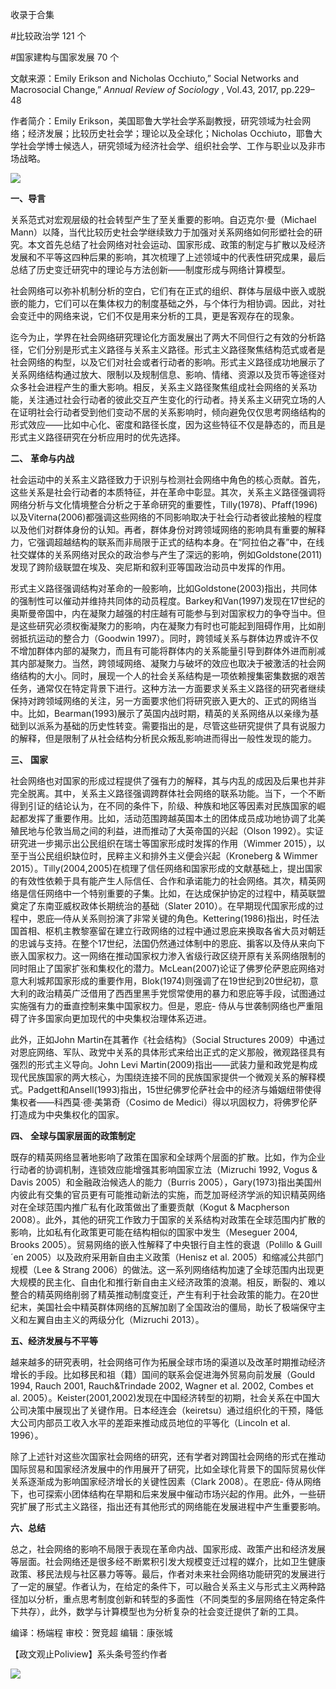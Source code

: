 

收录于合集

#比较政治学 121 个

#国家建构与国家发展 70 个

文献来源：Emily Erikson and Nicholas Occhiuto,” Social Networks and Macrosocial
Change,” _Annual Review of Sociology_ , Vol.43, 2017, pp.229–48

  

作者简介：Emily Erikson，美国耶鲁大学社会学系副教授，研究领域为社会网络；经济发展；比较历史社会学；理论以及全球化；Nicholas
Occhiuto，耶鲁大学社会学博士候选人，研究领域为经济社会学、组织社会学、工作与职业以及非市场战略。

  

![](/images/333/2.jpeg)

  

  
  

  

  

  

 **一、导言**  

  

关系范式对宏观层级的社会转型产生了至关重要的影响。自迈克尔·曼（Michael
Mann）以降，当代比较历史社会学继续致力于加强对关系网络如何形塑社会的研究。本文首先总结了社会网络对社会运动、国家形成、政策的制定与扩散以及经济发展和不平等这四种后果的影响，其次梳理了上述领域中的代表性研究成果，最后总结了历史变迁研究中的理论与方法创新——制度形成与网络计算模型。

  

社会网络可以弥补机制分析的空白，它们有在正式的组织、群体与层级中嵌入或脱嵌的能力，它们可以在集体权力的制度基础之外，与个体行为相协调。因此，对社会变迁中的网络来说，它们不仅是用来分析的工具，更是客观存在的现象。

  

迄今为止，学界在社会网络研究理论化方面发展出了两大不同但行之有效的分析路径，它们分别是形式主义路径与关系主义路径。形式主义路径聚焦结构范式或者是社会网络的构型，以及它们对社会或者行动者的影响。形式主义路径成功地展示了关系网络结构通过放大、限制以及规制信息、影响、情绪、资源以及货币等途径对众多社会进程产生的重大影响。相反，关系主义路径聚焦组成社会网络的关系功能，关注通过社会行动者的彼此交互产生变化的行动者。持关系主义研究立场的人在证明社会行动者受到他们变动不居的关系影响时，倾向避免仅仅思考网络结构的形式效应——比如中心化、密度和路径长度，因为这些特征不仅是静态的，而且是形式主义路径研究在分析应用时的优先选择。

  

  

 **二、** **革命与内战**

  

社会运动中的关系主义路径致力于识别与检测社会网络中角色的核心贡献。首先，这些关系是社会行动者的本质特征，并在革命中彰显。其次，关系主义路径强调将网络分析与文化情境整合分析之于革命研究的重要性，Tilly(1978)、Pfaff(1996)以及Viterna(2006)都强调这些网络的不同影响取决于社会行动者彼此接触的程度以及他们对群体身份的认知。再者，群体身份对跨领域网络的影响具有重要的解释力，它强调超越结构的联系而非局限于正式的结构本身。在“阿拉伯之春”中，在线社交媒体的关系网络对民众的政治参与产生了深远的影响，例如Goldstone(2011)发现了跨阶级联盟在埃及、突尼斯和叙利亚等国政治动员中发挥的作用。

  

形式主义路径强调结构对革命的一般影响，比如Goldstone(2003)指出，共同体的强制性可以催动并维持共同体的动员程度。Barkey和Van(1997)发现在17世纪的奥斯曼帝国中，内在凝聚力越强的村庄越有可能参与到对国家权力的争夺当中。但是这些研究必须权衡凝聚力的影响，内在凝聚力有时也可能起到阻碍作用，比如削弱抵抗运动的整合力（Goodwin
1997）。同时，跨领域关系与群体边界或许不仅不增加群体内部的凝聚力，而且有可能将群体内的关系能量引导到群体外进而削减其内部凝聚力。当然，跨领域网络、凝聚力与破坏的效应也取决于被激活的社会网络结构的大小。同时，展现一个人的社会关系结构是一项依赖搜集密集数据的艰苦任务，通常仅在特定背景下进行。这种方法一方面要求关系主义路径的研究者继续保持对跨领域网络的关注，另一方面要求他们将研究嵌入更大的、正式的网络当中。比如，Bearman(1993)展示了英国内战时期，精英的关系网络从以亲缘为基础到以派系为基础的历史性转变。需要指出的是，尽管这些研究提供了具有说服力的解释，但是限制了从社会结构分析民众叛乱影响进而得出一般性发现的能力。

  

  

 **三、** **国家**

  

社会网络也对国家的形成过程提供了强有力的解释，其与内乱的成因及后果也并非完全脱离。其中，关系主义路径强调跨群体社会网络的联系功能。当下，一个不断得到引证的结论认为，在不同的条件下，阶级、种族和地区等因素对民族国家的崛起都发挥了重要作用。比如，活动范围跨越英国本土的团体成员成功地协调了北美殖民地与伦敦当局之间的利益，进而推动了大英帝国的兴起（Olson
1992）。实证研究进一步揭示出公民组织在瑞士等国家形成时发挥的作用（Wimmer
2015），以至于当公民组织缺位时，民粹主义和排外主义便会兴起（Kroneberg & Wimmer
2015）。Tilly(2004,2005)在梳理了信任网络和国家形成的文献基础上，提出国家的有效性依赖于具有能产生人际信任、合作和承诺能力的社会网络。其次，精英网络是信任网络中一个特别重要的子集。比如，在达成保护协定的过程中，精英联盟奠定了东南亚威权政体长期统治的基础（Slater
2010）。在早期现代国家形成的过程中，恩庇—侍从关系则扮演了非常关键的角色。Kettering(1986)指出，时任法国首相、枢机主教黎塞留在建立行政网络的过程中通过恩庇来换取各省大员对朝廷的忠诚与支持。在整个17世纪，法国仍然通过体制中的恩庇、掮客以及侍从来向下嵌入国家权力。这一网络在推动国家权力渗入省级行政区绕开原有关系网络限制的同时阻止了国家扩张和集权化的潜力。McLean(2007)论证了佛罗伦萨恩庇网络对意大利城邦国家形成的重要作用，Blok(1974)则强调了在19世纪到20世纪初，意大利的政治精英广泛借用了西西里黑手党惯常使用的暴力和恩庇等手段，试图通过实施强有力的垂直控制来集中国家权力。但是，恩庇-
侍从与世袭制网络也严重阻碍了许多国家向更加现代的中央集权治理体系迈进。

  

此外，正如John Martin在其著作《社会结构》（Social Structures
2009）中通过对恩庇网络、军队、政党中关系的具体形式来给出正式的定义那般，微观路径具有强烈的形式主义导向。John Levi
Martin(2009)指出——武装力量和政党是构成现代民族国家的两大核心，为围绕连接不同的民族国家提供一个微观关系的解释模式。Padgett和Ansell(1993)指出，15世纪佛罗伦萨社会中的经济与婚姻纽带使得集权者——科西莫·德·美第奇（Cosimo
de Medici）得以巩固权力，将佛罗伦萨打造成为中央集权化的国家。

  

  

 **四、** **全球与国家层面的政策制定**

  

既存的精英网络显著地影响了政策在国家和全球两个层面的扩散。比如，作为企业行动者的协调机制，连锁效应能增强其影响国家立法（Mizruchi 1992,
Vogus & Davis 2005）和金融政治候选人的能力（Burris
2005），Gary(1973)指出美国州内彼此有交集的官员更有可能推动新法的实施，而芝加哥经济学派的知识精英网络对在全球范围内推广私有化政策做出了重要贡献（Kogut
& Macpherson
2008）。此外，其他的研究工作致力于国家的关系结构对政策在全球范围内扩散的影响，比如私有化政策更可能在结构相似的国家中发生（Meseguer 2004,
Brooks 2005）。贸易网络的嵌入性解释了中央银行自主性的衰退（Polillo & Guill´en
2005）以及政府采用新自由主义政策（Henisz et al. 2005）和缩减公共部门规模（Lee & Strang
2006）的做法。这一系列网络结构加速了全球范围内出现更大规模的民主化、自由化和推行新自由主义经济政策的浪潮。相反，断裂的、难以整合的精英网络削弱了精英推动制度变迁，产生有利于社会政策的能力。在20世纪末，美国社会中精英群体网络的瓦解加剧了全国政治的僵局，助长了极端保守主义和左翼自由主义的两级分化（Mizruchi
2013）。

  

  

 **五、经济发展与不平等**

  

越来越多的研究表明，社会网络可作为拓展全球市场的渠道以及改革时期推动经济增长的手段。比如移民和祖（籍）国间的联系会促进海外贸易向前发展（Gould
1994, Rauch 2001, Rauch&Trindade 2002, Wagner et al. 2002, Combes et al.
2005）。Keister(2001,2002)发现在中国经济转型的初期，社会关系在中国大公司决策中展现出了关键作用。日本经连会（keiretsu）通过组织化的干预，降低大公司内部员工收入水平的差距来推动成员地位的平等化（Lincoln
et al. 1996）。

  

除了上述针对这些次国家社会网络的研究，还有学者对跨国社会网络的形式在推动国际贸易和国家经济发展中的作用展开了研究，比如全球化背景下的国际贸易伙伴关系逐渐成为影响国家经济增长的关键性因素（Clark
2008）。在恩庇-
侍从网络下，也可探索小团体结构在早期和后来发展中催动市场兴起的作用。此外，一些研究扩展了形式主义路径，指出还有其他形式的网络能在发展进程中产生重要影响。

  

  

 **六、总结**

  

总之，社会网络的影响不局限于表现在革命内战、国家形成、政策产出和经济发展等层面。社会网络还是很多经不断累积引发大规模变迁过程的媒介，比如卫生健康政策、移民法规与社区暴力等等。最后，作者对未来社会网络功能研究的发展进行了一定的展望。作者认为，在给定的条件下，可以融合关系主义与形式主义两种路径加以分析，重点思考制度创新和转型的多面性（不同类型的多层网络在特定条件下共存），此外，数学与计算模型也为分析复杂的社会变迁提供了新的工具。

  

编译：杨端程 审校：贺竞超 编辑：康张城

【政文观止Poliview】系头条号签约作者

  

![](/images/333/3.jpeg)

  

